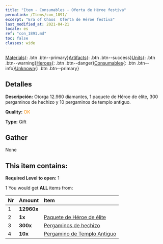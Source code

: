 ```yaml
---
title: "Item - Consumables - Oferta de Héroe festiva"
permalink: /Items/con_1891/
excerpt: "Era of Chaos  Oferta de Héroe festiva"
last_modified_at: 2021-04-21
locale: es
ref: "con_1891.md"
toc: false
classes: wide
---
```

 [Materials](/es/Items/){: .btn .btn--primary}[Artifacts](/es/Items/Artifacts/){: .btn .btn--success}[Units](/es/Items/Units/){: .btn .btn--warning}[Heroes](/es/Items/Heroes/){: .btn .btn--danger}[Consumables](/es/Items/Consumables/){: .btn .btn--info}[Unknown](/es/Items/Unknown/){: .btn .btn--primary}

## Detalles
 **Descripción:** Otorga 12.960 diamantes, 1 paquete de Héroe de élite, 300 pergaminos de hechizo y 10 pergaminos de templo antiguo.

 **Quality:** <span style="color: #FF8C00">OK</span>

 **Type:** Gift

## Gather

  None

## This item contains:

 **Required Level to open:** 1

 1 You would get **ALL** items  from:

  | Nr | Amount |     Item    |
  |:---|:-------|:------------|
  | 1 |  **12960x** | <i class="fas fa-gem"/> |  | 
  | 2 |  **1x** | [Paquete de Héroe de élite](/es/Items/con_1883/) |  | 
  | 3 |  **300x** | [Pergaminos de hechizo](/es/Items/con_694/) |  | 
  | 4 |  **10x** | [Pergamino de Templo Antiguo](/es/Items/con_697/) |  | 
